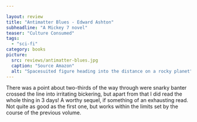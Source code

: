 ```yaml
---

layout: review
title: "Antimatter Blues - Edward Ashton"
subheadline: "A Mickey 7 novel"
teaser: "Culture Consumed"
tags:
  - "sci-fi"
category: books
picture:
  src: reviews/antimatter-blues.jpg
  caption: "Source Amazon"
  alt: "Spacesuited figure heading into the distance on a rocky planet"
---
```


There was a point about two-thirds of the way through were snarky banter crossed the line into irritating bickering, but apart from that I did read the whole thing in 3 days! A worthy sequel, if something of an exhausting read. Not quite as good as the first one, but works within the limits set by the course of the previous volume.

